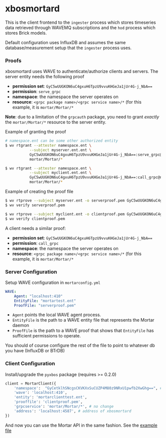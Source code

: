 # xbosmortard

This is the client frontend to the `ingester` process which stores timeseries data retrieved through WAVEMQ subscriptions and the `hod` process which stores Brick models.

Default configuration uses InfluxDB and assumes the same database/measurement setup that the `ingester` process uses.

### Proofs

xbosmortard uses WAVE to authenticate/authorize clients and servers. The server entity needs the following proof

- **permission set**: `GyC5wUUGKON6uC4gxuH6TpzU9vvuKHGeJa1jUr4G-j_NbA==`
- **permission**: `serve_grpc`
- **namespace**: the namespace the server operates on
- **resource**: `<grpc package name>/<grpc service name>/*` (for this example, it is `mortar/Mortar/*`

**Note**: due to a limitation of the `grpcauth` package, you need to grant *exactly* the `mortar/Mortar/*` resource to the server entity.

Example of granting the proof

```bash
# namespace.ent can be some other authorized entity
$ wv rtgrant --attester namespace.ent \
           --subject myserver.ent.ent \
           GyC5wUUGKON6uC4gxuH6TpzU9vvuKHGeJa1jUr4G-j_NbA==:serve_grpc@namespace.ent/\
           mortar/Mortar/*

$ wv rtgrant --attester namespace.ent \
           --subject myclient.ent.ent \
           GyC5wUUGKON6uC4gxuH6TpzU9vvuKHGeJa1jUr4G-j_NbA==:call_grpc@namespace.ent/\
           mortar/Mortar/*
```

Example of creating the proof file

```bash
$ wv rtprove --subject myserver.ent -o serverproof.pem GyC5wUUGKON6uC4gxuH6TpzU9vvuKHGeJa1jUr4G-j_NbA==:serve_grpc@namespace.ent/mortar/Mortar/*
$ wv verify serverproof.pem

$ wv rtprove --subject myclient.ent -o clientproof.pem GyC5wUUGKON6uC4gxuH6TpzU9vvuKHGeJa1jUr4G-j_NbA==:client_grpc@namespace.ent/mortar/Mortar/*
$ wv verify clientproof.pem
```

A client needs a similar proof:

- **permission set**: `GyC5wUUGKON6uC4gxuH6TpzU9vvuKHGeJa1jUr4G-j_NbA==`
- **permission**: `call_grpc`
- **namespace**: the namespace the server operates on
- **resource**: `<grpc package name>/<grpc service name>/*` (for this example, it is `mortar/Mortar/*`

### Server Configuration

Setup WAVE configuration in `mortarconfig.yml`

```yaml
WAVE:
    Agent: "localhost:410"
    EntityFile: "mortartest.ent"
    ProofFile: "serverproof.pem"
```

- `Agent` points the local WAVE agent process.
- `EntityFile` is the path to a WAVE entity file that represents the Mortar daemon
- `ProofFile` is the path to a WAVE proof that shows that `EntityFile` has sufficient permissions to operate.

You should of course configure the rest of the file to point to whatever db you have (InfluxDB or BTrDB)

### Client Configuration

Install/upgrade the `pyxbos` package (requires >= 0.2.0)

```python
client = MortarClient({
    'namespace':  "GyCetklhSNcgsCKVKXxSuCUZP4M80z9NRxU1pwfb2XwGhg==", # change this
    'wave': 'localhost:410',
    'entity': 'mortarclienttest.ent',
    'prooffile': 'clientproof.pem',
    'grpcservice': 'mortar/Mortar/*', # no change
    'address': 'localhost:4587', # address of xbosmortard
})
```

And now you can use the Mortar API in the same fashion. See the [example file](https://github.com/gtfierro/xboswave/blob/master/python/examples/mortartest.py)
